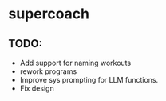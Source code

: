 # supercoach

## TODO:

- Add support for naming workouts
- rework programs
- Improve sys prompting for LLM functions.
- Fix design
